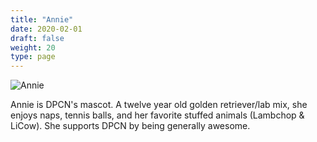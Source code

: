 ```yaml
---
title: "Annie"
date: 2020-02-01
draft: false
weight: 20
type: page
---
```


![Annie](/images/headshots/annie.jpg)

Annie is DPCN's mascot. A twelve year old golden retriever/lab mix, she enjoys naps, tennis balls, and her favorite stuffed animals (Lambchop & LiCow). She supports DPCN by being generally awesome.

<!--more-->

